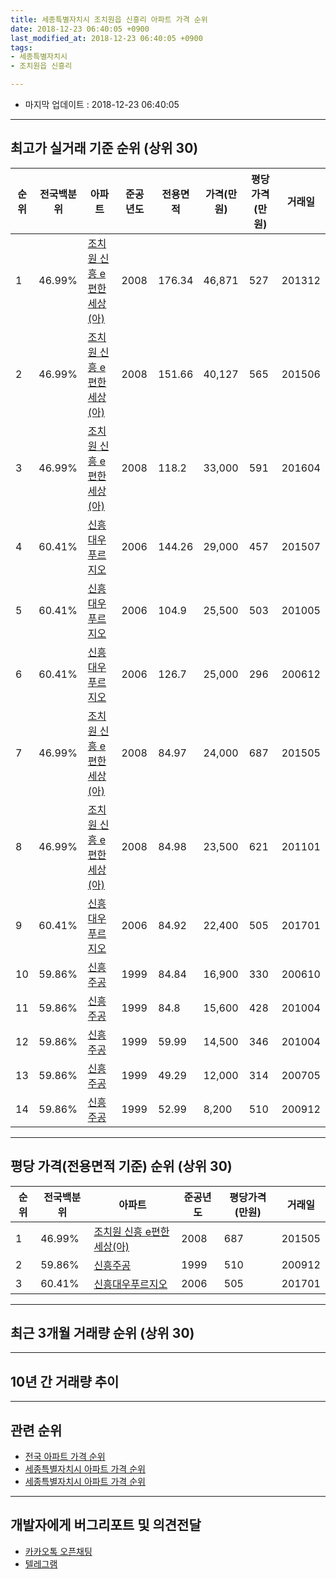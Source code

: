 ```yaml
---
title: 세종특별자치시 조치원읍 신흥리 아파트 가격 순위
date: 2018-12-23 06:40:05 +0900
last_modified_at: 2018-12-23 06:40:05 +0900
tags:
- 세종특별자치시
- 조치원읍 신흥리

---
```


* 마지막 업데이트 : 2018-12-23 06:40:05

---

## 최고가 실거래 기준 순위 (상위 30)


|순위|전국백분위|아파트|준공년도|전용면적|가격(만원)|평당가격(만원)|거래일|
|---|---|---|---|---|---|---|---|
|1|46.99%|[조치원 신흥 e편한세상(아)](https://search.naver.com/search.naver?query=%EC%84%B8%EC%A2%85%ED%8A%B9%EB%B3%84%EC%9E%90%EC%B9%98%EC%8B%9C+%EC%A1%B0%EC%B9%98%EC%9B%90%EC%9D%8D+%EC%8B%A0%ED%9D%A5%EB%A6%AC+%EC%A1%B0%EC%B9%98%EC%9B%90+%EC%8B%A0%ED%9D%A5+e%ED%8E%B8%ED%95%9C%EC%84%B8%EC%83%81%28%EC%95%84%29)|2008|176.34|46,871|527|201312|
|2|46.99%|[조치원 신흥 e편한세상(아)](https://search.naver.com/search.naver?query=%EC%84%B8%EC%A2%85%ED%8A%B9%EB%B3%84%EC%9E%90%EC%B9%98%EC%8B%9C+%EC%A1%B0%EC%B9%98%EC%9B%90%EC%9D%8D+%EC%8B%A0%ED%9D%A5%EB%A6%AC+%EC%A1%B0%EC%B9%98%EC%9B%90+%EC%8B%A0%ED%9D%A5+e%ED%8E%B8%ED%95%9C%EC%84%B8%EC%83%81%28%EC%95%84%29)|2008|151.66|40,127|565|201506|
|3|46.99%|[조치원 신흥 e편한세상(아)](https://search.naver.com/search.naver?query=%EC%84%B8%EC%A2%85%ED%8A%B9%EB%B3%84%EC%9E%90%EC%B9%98%EC%8B%9C+%EC%A1%B0%EC%B9%98%EC%9B%90%EC%9D%8D+%EC%8B%A0%ED%9D%A5%EB%A6%AC+%EC%A1%B0%EC%B9%98%EC%9B%90+%EC%8B%A0%ED%9D%A5+e%ED%8E%B8%ED%95%9C%EC%84%B8%EC%83%81%28%EC%95%84%29)|2008|118.2|33,000|591|201604|
|4|60.41%|[신흥대우푸르지오](https://search.naver.com/search.naver?query=%EC%84%B8%EC%A2%85%ED%8A%B9%EB%B3%84%EC%9E%90%EC%B9%98%EC%8B%9C+%EC%A1%B0%EC%B9%98%EC%9B%90%EC%9D%8D+%EC%8B%A0%ED%9D%A5%EB%A6%AC+%EC%8B%A0%ED%9D%A5%EB%8C%80%EC%9A%B0%ED%91%B8%EB%A5%B4%EC%A7%80%EC%98%A4)|2006|144.26|29,000|457|201507|
|5|60.41%|[신흥대우푸르지오](https://search.naver.com/search.naver?query=%EC%84%B8%EC%A2%85%ED%8A%B9%EB%B3%84%EC%9E%90%EC%B9%98%EC%8B%9C+%EC%A1%B0%EC%B9%98%EC%9B%90%EC%9D%8D+%EC%8B%A0%ED%9D%A5%EB%A6%AC+%EC%8B%A0%ED%9D%A5%EB%8C%80%EC%9A%B0%ED%91%B8%EB%A5%B4%EC%A7%80%EC%98%A4)|2006|104.9|25,500|503|201005|
|6|60.41%|[신흥대우푸르지오](https://search.naver.com/search.naver?query=%EC%84%B8%EC%A2%85%ED%8A%B9%EB%B3%84%EC%9E%90%EC%B9%98%EC%8B%9C+%EC%A1%B0%EC%B9%98%EC%9B%90%EC%9D%8D+%EC%8B%A0%ED%9D%A5%EB%A6%AC+%EC%8B%A0%ED%9D%A5%EB%8C%80%EC%9A%B0%ED%91%B8%EB%A5%B4%EC%A7%80%EC%98%A4)|2006|126.7|25,000|296|200612|
|7|46.99%|[조치원 신흥 e편한세상(아)](https://search.naver.com/search.naver?query=%EC%84%B8%EC%A2%85%ED%8A%B9%EB%B3%84%EC%9E%90%EC%B9%98%EC%8B%9C+%EC%A1%B0%EC%B9%98%EC%9B%90%EC%9D%8D+%EC%8B%A0%ED%9D%A5%EB%A6%AC+%EC%A1%B0%EC%B9%98%EC%9B%90+%EC%8B%A0%ED%9D%A5+e%ED%8E%B8%ED%95%9C%EC%84%B8%EC%83%81%28%EC%95%84%29)|2008|84.97|24,000|687|201505|
|8|46.99%|[조치원 신흥 e편한세상(아)](https://search.naver.com/search.naver?query=%EC%84%B8%EC%A2%85%ED%8A%B9%EB%B3%84%EC%9E%90%EC%B9%98%EC%8B%9C+%EC%A1%B0%EC%B9%98%EC%9B%90%EC%9D%8D+%EC%8B%A0%ED%9D%A5%EB%A6%AC+%EC%A1%B0%EC%B9%98%EC%9B%90+%EC%8B%A0%ED%9D%A5+e%ED%8E%B8%ED%95%9C%EC%84%B8%EC%83%81%28%EC%95%84%29)|2008|84.98|23,500|621|201101|
|9|60.41%|[신흥대우푸르지오](https://search.naver.com/search.naver?query=%EC%84%B8%EC%A2%85%ED%8A%B9%EB%B3%84%EC%9E%90%EC%B9%98%EC%8B%9C+%EC%A1%B0%EC%B9%98%EC%9B%90%EC%9D%8D+%EC%8B%A0%ED%9D%A5%EB%A6%AC+%EC%8B%A0%ED%9D%A5%EB%8C%80%EC%9A%B0%ED%91%B8%EB%A5%B4%EC%A7%80%EC%98%A4)|2006|84.92|22,400|505|201701|
|10|59.86%|[신흥주공](https://search.naver.com/search.naver?query=%EC%84%B8%EC%A2%85%ED%8A%B9%EB%B3%84%EC%9E%90%EC%B9%98%EC%8B%9C+%EC%A1%B0%EC%B9%98%EC%9B%90%EC%9D%8D+%EC%8B%A0%ED%9D%A5%EB%A6%AC+%EC%8B%A0%ED%9D%A5%EC%A3%BC%EA%B3%B5)|1999|84.84|16,900|330|200610|
|11|59.86%|[신흥주공](https://search.naver.com/search.naver?query=%EC%84%B8%EC%A2%85%ED%8A%B9%EB%B3%84%EC%9E%90%EC%B9%98%EC%8B%9C+%EC%A1%B0%EC%B9%98%EC%9B%90%EC%9D%8D+%EC%8B%A0%ED%9D%A5%EB%A6%AC+%EC%8B%A0%ED%9D%A5%EC%A3%BC%EA%B3%B5)|1999|84.8|15,600|428|201004|
|12|59.86%|[신흥주공](https://search.naver.com/search.naver?query=%EC%84%B8%EC%A2%85%ED%8A%B9%EB%B3%84%EC%9E%90%EC%B9%98%EC%8B%9C+%EC%A1%B0%EC%B9%98%EC%9B%90%EC%9D%8D+%EC%8B%A0%ED%9D%A5%EB%A6%AC+%EC%8B%A0%ED%9D%A5%EC%A3%BC%EA%B3%B5)|1999|59.99|14,500|346|201004|
|13|59.86%|[신흥주공](https://search.naver.com/search.naver?query=%EC%84%B8%EC%A2%85%ED%8A%B9%EB%B3%84%EC%9E%90%EC%B9%98%EC%8B%9C+%EC%A1%B0%EC%B9%98%EC%9B%90%EC%9D%8D+%EC%8B%A0%ED%9D%A5%EB%A6%AC+%EC%8B%A0%ED%9D%A5%EC%A3%BC%EA%B3%B5)|1999|49.29|12,000|314|200705|
|14|59.86%|[신흥주공](https://search.naver.com/search.naver?query=%EC%84%B8%EC%A2%85%ED%8A%B9%EB%B3%84%EC%9E%90%EC%B9%98%EC%8B%9C+%EC%A1%B0%EC%B9%98%EC%9B%90%EC%9D%8D+%EC%8B%A0%ED%9D%A5%EB%A6%AC+%EC%8B%A0%ED%9D%A5%EC%A3%BC%EA%B3%B5)|1999|52.99|8,200|510|200912|


---

## 평당 가격(전용면적 기준) 순위 (상위 30)


|순위|전국백분위|아파트|준공년도|평당가격(만원)|거래일|
|---|---|---|---|---|---|
|1|46.99%|[조치원 신흥 e편한세상(아)](https://search.naver.com/search.naver?query=%EC%84%B8%EC%A2%85%ED%8A%B9%EB%B3%84%EC%9E%90%EC%B9%98%EC%8B%9C+%EC%A1%B0%EC%B9%98%EC%9B%90%EC%9D%8D+%EC%8B%A0%ED%9D%A5%EB%A6%AC+%EC%A1%B0%EC%B9%98%EC%9B%90+%EC%8B%A0%ED%9D%A5+e%ED%8E%B8%ED%95%9C%EC%84%B8%EC%83%81%28%EC%95%84%29)|2008|687|201505|
|2|59.86%|[신흥주공](https://search.naver.com/search.naver?query=%EC%84%B8%EC%A2%85%ED%8A%B9%EB%B3%84%EC%9E%90%EC%B9%98%EC%8B%9C+%EC%A1%B0%EC%B9%98%EC%9B%90%EC%9D%8D+%EC%8B%A0%ED%9D%A5%EB%A6%AC+%EC%8B%A0%ED%9D%A5%EC%A3%BC%EA%B3%B5)|1999|510|200912|
|3|60.41%|[신흥대우푸르지오](https://search.naver.com/search.naver?query=%EC%84%B8%EC%A2%85%ED%8A%B9%EB%B3%84%EC%9E%90%EC%B9%98%EC%8B%9C+%EC%A1%B0%EC%B9%98%EC%9B%90%EC%9D%8D+%EC%8B%A0%ED%9D%A5%EB%A6%AC+%EC%8B%A0%ED%9D%A5%EB%8C%80%EC%9A%B0%ED%91%B8%EB%A5%B4%EC%A7%80%EC%98%A4)|2006|505|201701|


---

## 최근 3개월 거래량 순위 (상위 30)


<div style="width:100%;">
    <canvas id="deal_count_ranking" height="250"></canvas>
</div>


<script>
new Chart(document.getElementById("deal_count_ranking"), {
    type: 'horizontalBar',
    data: {
        labels: ['조치원 신흥 e편한세상(아)', '신흥주공', '신흥대우푸르지오'],
        datasets: [{
            label: '실거래 수',
            data: [14, 10, 4],
            borderColor: "rgba(255, 0, 128, 1)",
            backgroundColor: "rgba(255, 0, 128, 0.5)",
            fill: false,
        }]
    },
    options: {
        responsive: true,
        title: {
            display: true,
            text: '최근 3개월 거래량 순위'
        },
        tooltips: {
            mode: 'index',
            intersect: false,
            callbacks: {
                title: function(tooltipItems, data) {
                    return "실거래 수:";
                },
                label: function(tooltipItem, data) {
                    return data.labels[tooltipItem.index] + ": " + tooltipItem.xLabel;
                }
            }
        },
        hover: {
            mode: 'nearest',
            intersect: true
        },
        scales: {
            xAxes: [{
                display: true,
                scaleLabel: {
                    display: true,
                    labelString: '실거래 수'
                },
                ticks: {
                    suggestedMin: 0,
                }
            }],
            yAxes: [{
                display: true,
                ticks: {
                    autoSkip: false,
                    callback: function(value, index, values) {
                        if (value.length > 15)
                            return value.substr(0, 13) + "...";
                        else
                            return value;
                    }
                },
                scaleLabel: {
                    display: false,
                }
            }]
        }
    }
});

</script>


---

## 10년 간 거래량 추이


<div style="width:100%;">
    <canvas id="deal_progress" height="250"></canvas>
</div>

<script>
new Chart(document.getElementById("deal_progress"), {
    type: 'line',
    data: {
        labels: ['200812','200901','200902','200903','200904','200905','200906','200907','200908','200909','200910','200911','200912','201001','201002','201003','201004','201005','201006','201007','201008','201009','201010','201011','201012','201101','201102','201103','201104','201105','201106','201107','201108','201109','201110','201111','201112','201201','201202','201203','201204','201205','201206','201207','201208','201209','201210','201211','201212','201301','201302','201303','201304','201305','201306','201307','201308','201309','201310','201311','201312','201401','201402','201403','201404','201405','201406','201407','201408','201409','201410','201411','201412','201501','201502','201503','201504','201505','201506','201507','201508','201509','201510','201511','201512','201601','201602','201603','201604','201605','201606','201607','201608','201609','201610','201611','201612','201701','201702','201703','201704','201705','201706','201707','201708','201709','201710','201711','201712','201801','201802','201803','201804','201805','201806','201807','201808','201809','201810','201811','201812'],
        datasets: [{
            label: '실거래 수',
            pointRadius: 1,
            data: [2, 3, 15, 10, 9, 7, 6, 6, 15, 12, 9, 7, 11, 13, 28, 21, 27, 12, 20, 11, 13, 12, 34, 26, 56, 46, 35, 21, 29, 42, 29, 15, 20, 22, 30, 23, 14, 10, 11, 20, 16, 18, 15, 15, 18, 22, 33, 33, 23, 20, 12, 15, 25, 27, 12, 14, 9, 26, 19, 21, 14, 19, 21, 18, 11, 8, 9, 8, 12, 15, 15, 11, 15, 18, 6, 15, 14, 17, 32, 27, 15, 17, 28, 16, 14, 18, 19, 29, 24, 25, 13, 30, 24, 25, 23, 21, 17, 18, 29, 28, 18, 23, 24, 22, 19, 6, 14, 13, 11, 20, 15, 11, 13, 13, 9, 8, 10, 10, 16, 9, 3],
            borderColor: "rgba(255, 201, 14, 1)",
            backgroundColor: "rgba(255, 201, 14, 0.5)",
            fill: true,
        }]
    },
    options: {
        responsive: true,
        title: {
            display: true,
            text: '10년간 거래량 추이'
        },
        tooltips: {
            mode: 'index',
            intersect: false,
        },
        hover: {
            mode: 'nearest',
            intersect: true
        },
        scales: {
            xAxes: [{
                display: true,
                scaleLabel: {
                    display: true,
                    labelString: '년/월'
                }
            }],
            yAxes: [{
                display: true,
                ticks: {
                    suggestedMin: 0,
                },
                scaleLabel: {
                    display: true,
                    labelString: '실거래 수'
                }
            }]
        }
    }
});

</script>


---

## 관련 순위

- [전국 아파트 가격 순위](https://inasie.github.io/apt-ranking/전국)
- [세종특별자치시 아파트 가격 순위](https://inasie.github.io/apt-ranking/세종특별자치시)
- [세종특별자치시 아파트 가격 순위](https://inasie.github.io/apt-ranking/세종특별자치시)


---

## 개발자에게 버그리포트 및 의견전달

- [카카오톡 오픈채팅](https://open.kakao.com/o/gLJUAP4)
- [텔레그램](https://t.me/inasie)

